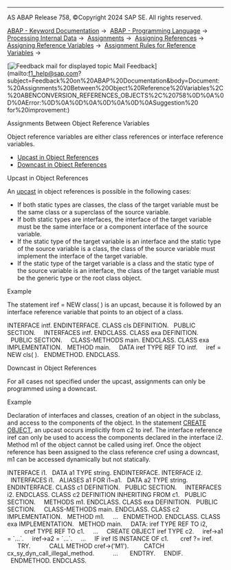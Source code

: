   

* * *

AS ABAP Release 758, ©Copyright 2024 SAP SE. All rights reserved.

[ABAP - Keyword Documentation](javascript:call_link\('abenabap.htm'\)) →  [ABAP - Programming Language](javascript:call_link\('abenabap_reference.htm'\)) →  [Processing Internal Data](javascript:call_link\('abenabap_data_working.htm'\)) →  [Assignments](javascript:call_link\('abenvalue_assignments.htm'\)) →  [Assigning References](javascript:call_link\('abenreference_assignments.htm'\)) →  [Assigning Reference Variables](javascript:call_link\('abenset_references.htm'\)) →  [Assignment Rules for Reference Variables](javascript:call_link\('abenconversion_references.htm'\)) → 

 [![](Mail.gif?object=Mail.gif "Feedback mail for displayed topic") Mail Feedback](mailto:f1_help@sap.com?subject=Feedback%20on%20ABAP%20Documentation&body=Document:%20Assignments%20Between%20Object%20Reference%20Variables%2C%20ABENCONVERSION_REFERENCES_OBJECTS%2C%20758%0D%0A%0D%0AError:%0D%0A%0D%0A%0D%0A%0D%0ASuggestion%20
for%20improvement:)

Assignments Between Object Reference Variables

Object reference variables are either class references or interface reference variables.

-   [Upcast in Object References](#@@ITOC@@ABENCONVERSION_REFERENCES_OBJECTS_1)
-   [Downcast in Object References](#@@ITOC@@ABENCONVERSION_REFERENCES_OBJECTS_2)

Upcast in Object References   

An [upcast](javascript:call_link\('abenup_cast_glosry.htm'\) "Glossary Entry") in object references is possible in the following cases:

-   If both static types are classes, the class of the target variable must be the same class or a superclass of the source variable.
-   If both static types are interfaces, the interface of the target variable must be the same interface or a component interface of the source variable.
-   If the static type of the target variable is an interface and the static type of the source variable is a class, the class of the source variable must implement the interface of the target variable.
-   If the static type of the target variable is a class and the static type of the source variable is an interface, the class of the target variable must be the generic type or the root class object.

Example

The statement iref = NEW class( ) is an upcast, because it is followed by an interface reference variable that points to an object of a class.

INTERFACE intf.
ENDINTERFACE.
CLASS cls DEFINITION.
  PUBLIC SECTION.
    INTERFACES intf.
ENDCLASS.
CLASS exa DEFINITION.
  PUBLIC SECTION.
    CLASS-METHODS main.
ENDCLASS.
CLASS exa IMPLEMENTATION.
  METHOD main.
    DATA iref TYPE REF TO intf.
    iref = NEW cls( ).
  ENDMETHOD.
ENDCLASS.

Downcast in Object References   

For all cases not specified under the upcast, assignments can only be programmed using a downcast.

Example

Declaration of interfaces and classes, creation of an object in the subclass, and access to the components of the object. In the statement [CREATE OBJECT](javascript:call_link\('abapcreate_object.htm'\)), an upcast occurs implicitly from c2 to iref. The interface reference iref can only be used to access the components declared in the interface i2. Method m1 of the object cannot be called using iref. Once the object reference has been assigned to the class reference cref using a downcast, m1 can be accessed dynamically but not statically.

INTERFACE i1.
  DATA a1 TYPE string.
ENDINTERFACE.
INTERFACE i2.
  INTERFACES i1.
  ALIASES a1 FOR i1~a1.
  DATA a2 TYPE string.
ENDINTERFACE.
CLASS c1 DEFINITION.
  PUBLIC SECTION.
    INTERFACES i2.
ENDCLASS.
CLASS c2 DEFINITION INHERITING FROM c1.
  PUBLIC SECTION.
    METHODS m1.
ENDCLASS.
CLASS exa DEFINITION.
  PUBLIC SECTION.
    CLASS-METHODS main.
ENDCLASS.
CLASS c2 IMPLEMENTATION.
  METHOD m1.
    ...
  ENDMETHOD.
ENDCLASS.
CLASS exa IMPLEMENTATION.
  METHOD main.
    DATA: iref TYPE REF TO i2,
          cref TYPE REF TO c1.
    ...
    CREATE OBJECT iref TYPE c2.
    iref->a1 = \`...\`.
    iref->a2 = \`...\`.
    ...
    IF iref IS INSTANCE OF c1.
      cref ?= iref.
      TRY.
          CALL METHOD cref->('M1').
        CATCH cx\_sy\_dyn\_call\_illegal\_method.
          ...
      ENDTRY.
    ENDIF.
  ENDMETHOD.
ENDCLASS.
